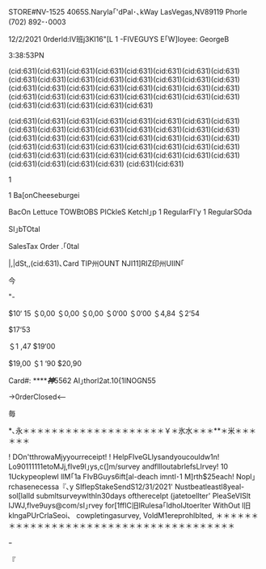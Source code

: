 STORE#NV-1525
4065S.Naryla｢'dPal･､kWay
LasVegas,NV89119
Phorle (702) 892-･0003

12/2/2021
0rderld:Ⅳ班j3KI16"[L
1 -FIVEGUYS
E｢W]loyee: GeorgeB

3:38:53PN

(cid:631)(cid:631)(cid:631)(cid:631)(cid:631)(cid:631)(cid:631)(cid:631)(cid:631)(cid:631)(cid:631)(cid:631)(cid:631)(cid:631)(cid:631)(cid:631)(cid:631)(cid:631)(cid:631)(cid:631)(cid:631)(cid:631)(cid:631)(cid:631)(cid:631)(cid:631)(cid:631)(cid:631)(cid:631)(cid:631)(cid:631)(cid:631)(cid:631)(cid:631)(cid:631)(cid:631)(cid:631)

(cid:631)(cid:631)(cid:631)(cid:631)(cid:631)(cid:631)(cid:631)(cid:631)(cid:631)(cid:631)(cid:631)(cid:631)(cid:631)(cid:631)(cid:631)(cid:631)(cid:631)(cid:631)(cid:631)(cid:631)(cid:631)(cid:631)(cid:631)(cid:631)(cid:631)(cid:631)(cid:631)(cid:631)(cid:631)(cid:631)(cid:631)(cid:631)(cid:631)(cid:631)(cid:631)(cid:631)(cid:631)(cid:631)(cid:631)(cid:631)(cid:631)(cid:631)(cid:631)(cid:631) (cid:631)(cid:631)

1

1 Ba[onCheeseburgei

BacOn
Lettuce
TOWBtOBS
PICkleS
Ketchl｣p
1 RegularFI'y
1 RegularSOda

SI｣bTOtal

SalesTax
Order .｢0tal

|,|dSt,,(cid:631)､Card
TIP州OUNT
NJI11]RIZ印州UIIN｢

今

"-

$10‘ 15
＄0,00
＄0,00
＄0,00
＄0‘00
＄0‘00
＄4,84
＄2‘54

$17‘53

＄1 ,47
$19‘00

$19,00
＄1 ‘90
$20,90

Card#: *******神***5562
AI｣thorl2at.10{1INOGN55

->0rderCIosed<--

毎

*､永＊＊＊＊＊＊＊＊＊＊＊＊＊＊＊＊＊＊＊＊￥＊氷水＊＊＊**＊米＊＊＊＊＊＊

!
DOn'tthrowaMjyyourreceipt! !
HelpFIveGLlysandyoucouldw1n!
Lo90111111etoMJj,fIve9l｣ys,c(]m/survey
andfllloutabrlefsLIrvey!
10 1Uckypeoplewl llM｢1a
FIvBGuys6ift[al-deach imntl･1
M]rth$25each!
Nopl｣rchasenecessa『､y
SIflepStakeSendS12/31/2021'
Nustbeatleastl8yeal-sol[lalld
submltsurveywlthln30days
oftherecelpt (jatetoellter'
PleaSeVISlt IJWJ,flve9uys@com/sI｣rvey
for[1fflC旧lRulesa｢ldhoIJtoerlter
WithOut l旧klngaPUrCrlaSeoi、
cowpletingasurvey,
VoldM1ereprohlblted,
＊＊＊＊＊＊＊＊＊＊＊＊＊＊＊＊＊＊＊＊＊＊＊＊＊＊＊＊＊＊＊＊＊＊＊＊＊＊

ｰ

『

